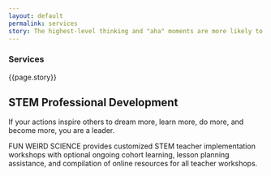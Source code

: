 ```yaml
---
layout: default
permalink: services
story: The highest-level thinking and "aha" moments are more likely to occur in an atmosphere of "exuberant discovery", where students of all ages retain that kindergarten enthusiasm of embracing each day with joy of learning.Who said Science can't be fun? Invite Fun Weird Science to make your next party fun and full of STEM!
---
```

<div class = 'fulls workshops'>
  <div class = 'flex-in overlay'>
    <h3>Services</h3>
  </div>
</div>
<div class = 'dark flex-in'>
  <div class = 'child tripple'>
    <p>{{page.story}}</p>
  </div>
</div>

<div class = 'bright'>
  <!--<h1>Services</h1>-->
    <h2 id = 'stem'>STEM Professional Development</h2>
    <div class = 'banner'>
      <p>If your actions inspire others to dream more, learn more, do more, and become more, you are a leader.</p>
    </div>
    <p>FUN WEIRD SCIENCE provides customized STEM teacher implementation workshops with optional ongoing cohort learning, lesson planning assistance, and compilation of online resources for all teacher workshops.</p>
</div>